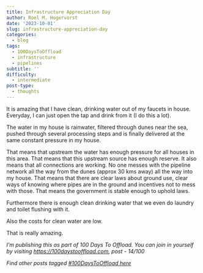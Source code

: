 ```yaml
---
title: Infrastructure Appreciation Day
author: Roel M. Hogervorst
date: '2023-10-01'
slug: infrastructure-appreciation-day
categories:
  - blog
tags:
  - 100DaysToOffload
  - infrastructure
  - pipelines
subtitle: ''
difficulty:
  - intermediate
post-type:
  - thoughts
---
```


It is amazing that I have clean, drinking water out of my faucets in house.
Everyday, I can just open the tap and drink from it (I do this a lot).

The water in my house is rainwater, filtered through dunes near the sea, 
pushed through several processing steps and is finally delivered
at the same constant pressure in my house.

That means that upstream the water has enough pressure for all houses in this area.
That means that this upstream source has enough reserve. It also means that all
connections are working. No one messes with the pipeline network all the way 
from the dunes (approx 30 kms away) all the way into my house. That means
that there are clear laws about ground use, clear ways of knowing where pipes 
are in the ground and incentives not to mess with those. 
That means the government is stable enough to uphold laws. 

Furthermore there is enough clean drinking water that we even do laundry and 
toilet flushing with it.

Also the costs for clean water are low. 

That is really amazing. 


*I’m publishing this as part of 100 Days To Offload. You can join in yourself by visiting https://100daystooffload.com, post - 14/100*

*Find other posts tagged  [#100DaysToOffload here](https://notes.rmhogervorst.nl/tags/100DaysToOffload/)*
